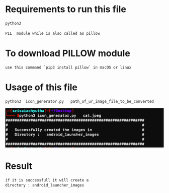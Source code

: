 # **Requirements to run this file**

	python3 

	PIL  module while is also called as pillow

# **To download PILLOW module**

	use this command `pip3 install pillow` in macOS or linux

# **Usage of this file**

	python3  icon_generator.py   path_of_ur_image_file_to_be_converted
![](working.png)
	
	
# **Result**

	if it is successfull it will create a 
	directory : android_launcher_images
